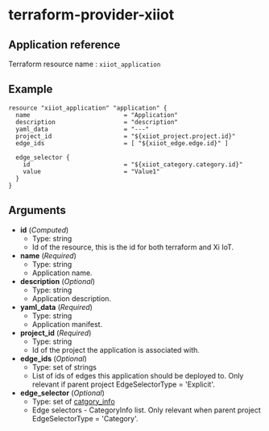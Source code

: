 # terraform-provider-xiiot

## Application reference

Terraform resource name : `xiiot_application`

## Example

```
resource "xiiot_application" "application" {
  name                          = "Application"
  description                   = "description"
  yaml_data                     = "---"
  project_id                    = "${xiiot_project.project.id}"
  edge_ids                      = [ "${xiiot_edge.edge.id}" ]

  edge_selector {
    id                          = "${xiiot_category.category.id}"
    value                       = "Value1"
  }
}
```

## Arguments

* __id__ (_Computed_)
  * Type: string
  * Id of the resource, this is the id for both terraform and Xi IoT.
* __name__ (_Required_)
  * Type: string
  * Application name.
* __description__ (_Optional_)
  * Type: string
  * Application description.
* __yaml_data__ (_Required_)
  * Type: string
  * Application manifest.
* __project_id__ (_Required_)
  * Type: string
  * Id of the project the application is associated with.
* __edge_ids__ (_Optional_)
  * Type: set of strings
  * List of ids of edges this application should be deployed to. Only relevant if parent project EdgeSelectorType = 'Explicit'.
* __edge_selector__ (_Optional_)
  * Type: set of [catgory_info](category_info.md)
  * Edge selectors - CategoryInfo list. Only relevant when parent project EdgeSelectorType = 'Category'.
